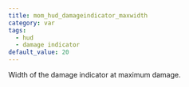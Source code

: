 ```yaml
---
title: mom_hud_damageindicator_maxwidth
category: var
tags:
  - hud
  - damage indicator
default_value: 20
---
```


Width of the damage indicator at maximum damage.